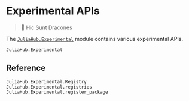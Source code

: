 # Experimental APIs

> 🐉 Hic Sunt Dracones

The [`JuliaHub.Experimental`](@ref) module contains various experimental APIs.

```@docs
JuliaHub.Experimental
```

## Reference

```@docs
JuliaHub.Experimental.Registry
JuliaHub.Experimental.registries
JuliaHub.Experimental.register_package
```
